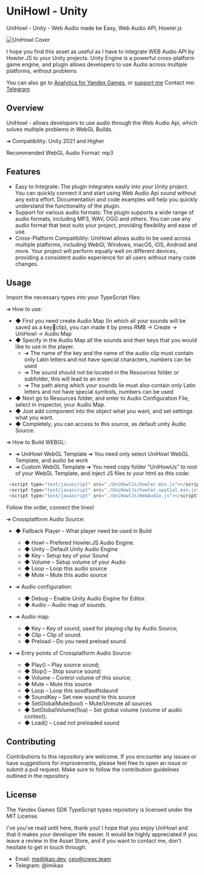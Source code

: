 # UniHowl - Unity
UniHowl - Unity - Web Audio made be Easy, Web Audio API, Howler.js

![UniHowl Cover](https://creex.team/assets/images/unihowl.jpg)

I hope you find this asset as useful as I have to integrate WEB Audio API by Howler.JS to
your Unity projects. Unity Engine is a powerful cross-platform game engine, and plugin
allows developers to use Audio across multiple platforms, without problems

You can also go to [Analytics for Yandex Games](https://analytics.creex.team), or [support me](https://boosty.to/creex_team)
Contact me: [Telegram](https://t.me/imikao)

## Overview

UniHowl -  allows developers to use audio through the Web Audio Api, which solves multiple problems in WebGL Builds.

➔ Compatibility: Unity 2021 and Higher

Recommended WebGL Audio Format: mp3

## Features

- Easy to Integrate: The plugin integrates easily into your Unity project. You can quickly connect it and start using Web Audio Api sound without any extra effort. Documentation and code examples will help you quickly understand the functionality of the plugin.
- Support for various audio formats: The plugin supports a wide range of audio formats, including MP3, WAV, OGG and others. You can use any audio format that best suits your project, providing flexibility and ease of use.
- Cross-Platform Compatibility: UniHowl allows audio to be used across multiple platforms, including WebGl, Windows, macOS, iOS, Android and more. Your project will perform equally well on different devices, providing a consistent audio experience for all users without many code changes.
  
## Usage
Import the necessary types into your TypeScript files:

➔ How to use: 
- ◆ First you need create Audio Map (In which all your sounds will be saved as a keyclip), you can made it by press RMB -> Create -> UniHowl -> Audio Map 
- ◆ Specify in the Audio Map all the sounds and their keys that you would like to use 
in the player. 
  - ➔ The name of the key and the name of the audio clip must contain only 
Latin letters and not have special characters, numbers can be used 
  - ➔ The sound should not be located in the Resources folder or subfolder, this 
will lead to an error 
  - ➔ The path along which your sounds lie must also contain only Latin letters 
and not have special symbols, numbers can be used 
- ◆ Next go to Resources folder, and enter to Audio Configuration File, select in 
inspector, your Audio Map. 
- ◆ Just add component <Crossplatform Audio Source> into the object what you 
want, and set settings what you want. 
- ◆ Completely, you can access to this source, as default unity Audio Source. 

➔ How to Build WEBGL: 
- ➔ UniHowl WebGL Template ➔ You need only select UniHowl WebGL Template, 
and audio be work 
- ➔ Custom WebGL Template ➔ You need copy folder “UniHowlJs” to root of your 
WebGL Template, and inject JS files to your html as this code: 

```js
 <script type="text/javascript" src="./UniHowlJs/howler.min.js"></script>
 <script type="text/javascript" src="./UniHowlJs/howler.spatial.min.js"></script>
 <script type="text/javascript" src="./UniHowlJs/WebAudio.js"></script>
```

Follow the order, connect the lines! 

➔ Crossplatform Audio Source: 
- ◆ Fallback Player – What player need be used in Build 
  - ◆ Howl – Prefered Howler.JS Audio Engine. 
  - ◆ Unity – Default Unity Audio Engine 
  - ◆ Key – Setup key of your Sound 
  - ◆ Volume – Setup volume of your Audio 
  - ◆ Loop – Loop this audio source 
  - ◆ Mute – Mute this audio source
   
- ➔ Audio configuration: 
  - ◆ Debug – Enable Unity Audio Engine for Editor. 
  - ◆ Audio – Audio map of sounds.
   
- ➔ Audio map: 
  - ◆ Key – Key of sound, used for playing clip by Audio Source; 
  - ◆ Clip – Clip of sound. 
  - ◆ Preload – Do you need preload sound.
   
- ➔ Entry points of Crossplatform Audio Source: 
  - ◆ Play() – Play source sound; 
  - ◆ Stop() – Stop source sound; 
  - ◆ Volume – Control volume of this source; 
  - ◆ Mute – Mute this source 
  - ◆ Loop – Loop this sosdfasdfsdaund 
  - ◆ SoundKey – Set new sound to this source 
  - ◆ SetGlobalMute(bool) – Mute/Unmute all sources 
  - ◆ SetGlobalVolume(floa) – Set global volume (volume of audio context); 
  - ◆ Load() – Load not preloaded sound 
## Contributing

Contributions to this repository are welcome. If you encounter any issues or have suggestions for improvements, please feel free to open an issue or submit a pull request. Make sure to follow the contribution guidelines outlined in the repository.

## License

The Yandex Games SDK TypeScript types repository is licensed under the MIT License.

I’ve you’ve read until here, thank you! I hope that you enjoy UniHowl and that it makes your 
developer life easier. It would be highly appreciated if you leave a review in the Asset Store, 
and if you want to contact me, don’t hesitate to get in touch through:
- Email: me@ikao.dev, ceo@creex.team
- Telegram: @imikao
